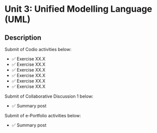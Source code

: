 # Unit 3: Unified Modelling Language (UML)

## Description

Submit of Codio activities below:
- ✅ Exercise XX.X
- ✅ Exercise XX.X
- ✅ Exercise XX.X
- ✅ Exercise XX.X
- ✅ Exercise XX.X
- ✅ Exercise XX.X

Submit of Collaborative Discussion 1 below:
- ✅ Summary post

Submit of e-Portfolio activities below:
- ✅ Summary post
